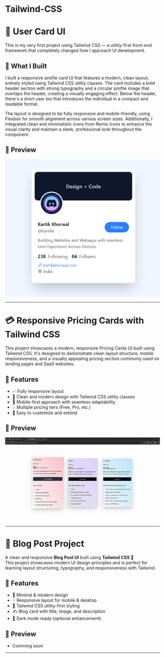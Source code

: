 # Tailwind-CSS

# 🌟 User Card UI

This is my very first project using Tailwind CSS — a utility-first front-end framework that completely changed how I approach UI development.

## 🎨 What I Built

I built a responsive profile card UI that features a modern, clean layout, entirely styled using Tailwind CSS utility classes. The card includes a bold header section with strong typography and a circular profile image that overlaps the header, creating a visually engaging effect. Below the header, there's a short user bio that introduces the individual in a compact and readable format.

The layout is designed to be fully responsive and mobile-friendly, using Flexbox for smooth alignment across various screen sizes. Additionally, I integrated clean and minimalistic icons from Remix Icons to enhance the visual clarity and maintain a sleek, professional look throughout the component.

## 📸 Preview

![Output](https://github.com/BRajendra10/Tailwind-CSS/blob/c8d71ad9de06a49a3dbbf2aebd09906a0a721ec5/User-card/assets/user-card-image.png)

---

# 💳 Responsive Pricing Cards with Tailwind CSS

This project showcases a modern, responsive Pricing Cards UI built using Tailwind CSS. It's designed to demonstrate clean layout structure, mobile responsiveness, and a visually appealing pricing section commonly used on landing pages and SaaS websites.

## 🚀 Features

- ✅ Fully responsive layout
- 🎨 Clean and modern design with Tailwind CSS utility classes
- 📱 Mobile-first approach with seamless adaptability
- 💡 Multiple pricing tiers (Free, Pro, etc.)
- 🔄 Easy to customize and extend

## 📸 Preview

![Output](https://github.com/BRajendra10/Tailwind-CSS/blob/dce13e512492f68c59543c7ead88031b417b5ca8/Pricing-card/Pricing-cards.gif)

---

# 📝 Blog Post Project

A clean and responsive **Blog Post UI** built using **Tailwind CSS** 💨  
This project showcases modern UI design principles and is perfect for learning layout structuring, typography, and responsiveness with Tailwind.

## 🚀 Features

- 🎨 Minimal & modern design  
- 💡 Responsive layout for mobile & desktop  
- 🧱 Tailwind CSS utility-first styling  
- ✍️ Blog card with title, image, and description  
- 🌙 Dark mode ready (optional enhancement)

## 📸 Preview

- Comming soon

---